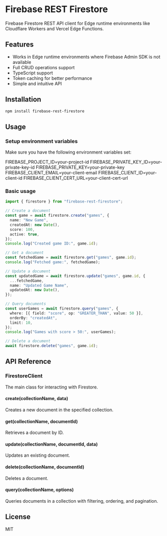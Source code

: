 # Firebase REST Firestore

Firebase Firestore REST API client for Edge runtime environments like Cloudflare Workers and Vercel Edge Functions.

## Features

- Works in Edge runtime environments where Firebase Admin SDK is not available
- Full CRUD operations support
- TypeScript support
- Token caching for better performance
- Simple and intuitive API

## Installation

```bash
npm install firebase-rest-firestore
```

## Usage

### Setup environment variables

Make sure you have the following environment variables set:

FIREBASE_PROJECT_ID=your-project-id
FIREBASE_PRIVATE_KEY_ID=your-private-key-id
FIREBASE_PRIVATE_KEY=your-private-key
FIREBASE_CLIENT_EMAIL=your-client-email
FIREBASE_CLIENT_ID=your-client-id
FIREBASE_CLIENT_CERT_URL=your-client-cert-url

### Basic usage

```typescript
import { firestore } from "firebase-rest-firestore";

// Create a document
const game = await firestore.create("games", {
  name: "New Game",
  createdAt: new Date(),
  score: 100,
  active: true,
});
console.log("Created game ID:", game.id);

// Get a document
const fetchedGame = await firestore.get("games", game.id);
console.log("Fetched game:", fetchedGame);

// Update a document
const updatedGame = await firestore.update("games", game.id, {
  ...fetchedGame,
  name: "Updated Game Name",
  updatedAt: new Date(),
});

// Query documents
const userGames = await firestore.query("games", {
  where: [{ field: "score", op: "GREATER_THAN", value: 50 }],
  orderBy: "createdAt",
  limit: 10,
});
console.log("Games with score > 50:", userGames);

// Delete a document
await firestore.delete("games", game.id);
```

## API Reference

### FirestoreClient

The main class for interacting with Firestore.

#### create(collectionName, data)

Creates a new document in the specified collection.

#### get(collectionName, documentId)

Retrieves a document by ID.

#### update(collectionName, documentId, data)

Updates an existing document.

#### delete(collectionName, documentId)

Deletes a document.

#### query(collectionName, options)

Queries documents in a collection with filtering, ordering, and pagination.

## License

MIT
